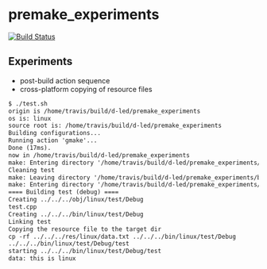 # premake_experiments

[![Build Status](https://travis-ci.org/d-led/premake_experiments.svg?branch=master)](https://travis-ci.org/d-led/premake_experiments)

## Experiments

- post-build action sequence
- cross-platform copying of resource files

```txt
$ ./test.sh
origin is /home/travis/build/d-led/premake_experiments
os is: linux
source root is: /home/travis/build/d-led/premake_experiments
Building configurations...
Running action 'gmake'...
Done (17ms).
now in /home/travis/build/d-led/premake_experiments
make: Entering directory '/home/travis/build/d-led/premake_experiments/build/linux/gmake'
Cleaning test
make: Leaving directory '/home/travis/build/d-led/premake_experiments/build/linux/gmake'
make: Entering directory '/home/travis/build/d-led/premake_experiments/build/linux/gmake'
==== Building test (debug) ====
Creating ../../../obj/linux/test/Debug
test.cpp
Creating ../../../bin/linux/test/Debug
Linking test
Copying the resource file to the target dir
cp -rf ../../../res/linux/data.txt ../../../bin/linux/test/Debug
../../../bin/linux/test/Debug/test
starting ../../../bin/linux/test/Debug/test
data: this is linux
```
